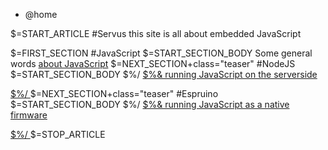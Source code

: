 <div class="content">
<nav id="breadcrumb"><ul><li>@home</li></ul></nav>

$=START_ARTICLE
#Servus
this site is all about embedded JavaScript

$=FIRST_SECTION
#JavaScript
$=START_SECTION_BODY
Some general words [about JavaScript](/co/runjs/article/javascript)
$=NEXT_SECTION+class="teaser"
#NodeJS
$=START_SECTION_BODY
$%/
<a href="/co/runjs/article/nodejs">
$%&
running JavaScript on the serverside

$%/
</a>
$=NEXT_SECTION+class="teaser"
#Espruino
$=START_SECTION_BODY
$%/
<a href="/co/runjs/article/espruino">
$%&
running JavaScript as a native firmware

$%/
</a>
$=STOP_ARTICLE

</div> <!-- /content -->
